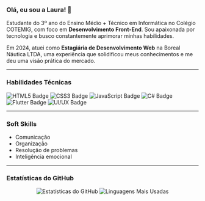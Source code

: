 ### Olá, eu sou a Laura! 👋

Estudante do 3º ano do Ensino Médio + Técnico em Informática no Colégio COTEMIG, com foco em **Desenvolvimento Front-End**. Sou apaixonada por tecnologia e busco constantemente aprimorar minhas habilidades.

Em 2024, atuei como **Estagiária de Desenvolvimento Web** na Boreal Náutica LTDA, uma experiência que solidificou meus conhecimentos e me deu uma visão prática do mercado.

---

### Habilidades Técnicas

<img src="https://img.shields.io/badge/HTML5-E34F26?style=for-the-badge&logo=html5&logoColor=white" alt="HTML5 Badge"> <img src="https://img.shields.io/badge/CSS3-1572B6?style=for-the-badge&logo=css3&logoColor=white" alt="CSS3 Badge"> <img src="https://img.shields.io/badge/JavaScript-F7DF1E?style=for-the-badge&logo=javascript&logoColor=black" alt="JavaScript Badge"> <img src="https://img.shields.io/badge/C%23-239120?style=for-the-badge&logo=c-sharp&logoColor=white" alt="C# Badge"> <img src="https://img.shields.io/badge/Flutter-02569B?style=for-the-badge&logo=flutter&logoColor=white" alt="Flutter Badge"> <img src="https://img.shields.io/badge/UI/UX-4A90E2?style=for-the-badge&logo=figma&logoColor=white" alt="UI/UX Badge">

---

### Soft Skills

* Comunicação
* Organização
* Resolução de problemas
* Inteligência emocional

---

### Estatísticas do GitHub

<p align="center">
  <img src="https://github-readme-stats.vercel.app/api?username=borsagli&show_icons=true&theme=radical&count_private=true" alt="Estatísticas do GitHub" />
  <img src="https://github-readme-stats.vercel.app/api/top-langs/?username=borsagli&layout=compact&theme=radical" alt="Linguagens Mais Usadas" />
</p>

